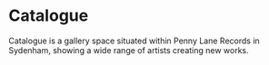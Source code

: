 # Catalogue

Catalogue is a gallery space situated within Penny Lane Records in Sydenham, showing a wide range of artists creating new works.